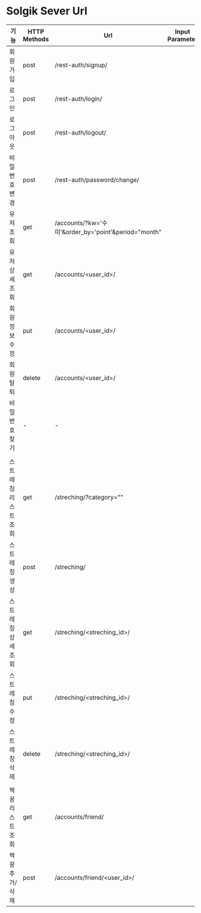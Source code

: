 # Solgik Sever Url

| 기능                 | HTTP Methods | Url                                                  | Input Parameter | Response |
| -------------------- | ------------ | ---------------------------------------------------- | --------------- | -------- |
| 회원가입             | post         | /rest-auth/signup/                                   |                 |          |
| 로그인               | post         | /rest-auth/login/                                    |                 |          |
| 로그아웃             | post         | /rest-auth/logout/                                   |                 |          |
| 비밀번호 변경        | post         | /rest-auth/password/change/                          |                 |          |
| 유저 조회            | get          | /accounts/?kw='수미'&order_by='point'&period="month" |                 |          |
| 유저 상세 조회       | get          | /accounts/<user_id>/                                 |                 |          |
| 회원정보 수정        | put          | /accounts/<user_id>/                                 |                 |          |
| 회원 탈퇴            | delete       | /accounts/<user_id>/                                 |                 |          |
| 비밀번호 찾기        | -            | -                                                    |                 |          |
|                      |              |                                                      |                 |          |
| 스트레칭 리스트 조회 | get          | /streching/?category=""                              |                 |          |
| 스트레칭 생성        | post         | /streching/                                          |                 |          |
| 스트레칭 상세 조회   | get          | /streching/<streching_id>/                           |                 |          |
| 스트레칭 수정        | put          | /streching/<streching_id>/                           |                 |          |
| 스트레칭 삭제        | delete       | /streching/<streching_id>/                           |                 |          |
|                      |              |                                                      |                 |          |
| 짝꿍 리스트 조회     | get          | /accounts/friend/                                    |                 |          |
| 짝꿍 추가/삭제       | post         | /accounts/friend/<user_id>/                          |                 |          |


